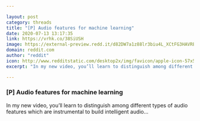 ```yaml
---

layout: post
category: threads
title: "[P] Audio features for machine learning"
date: 2020-07-13 13:17:35
link: https://vrhk.co/38SiUSH
image: https://external-preview.redd.it/d82DW7a1z88lr3biu4L_XCtFG3HAVREDktKYdUJ6gzE.jpg?width=480&height=251.308900524&auto=webp&crop=480:251.308900524,smart&s=01e95a81c25ab8a4283da862a6c2ec94160ed5df
domain: reddit.com
author: "reddit"
icon: http://www.redditstatic.com/desktop2x/img/favicon/apple-icon-57x57.png
excerpt: "In my new video, you’ll learn to distinguish among different types of audio features which are instrumental to build intelligent audio..."

---
```


### [P] Audio features for machine learning

In my new video, you’ll learn to distinguish among different types of audio features which are instrumental to build intelligent audio...
